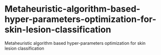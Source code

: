 # Metaheuristic-algorithm-based-hyper-parameters-optimization-for-skin-lesion-classification
Metaheuristic algorithm based hyper-parameters optimization for skin lesion classification
